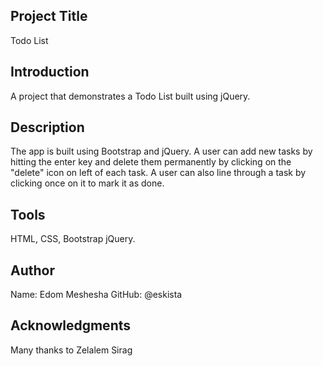 ## Project Title ##
Todo List 

## Introduction ##
A project that demonstrates a Todo List built using jQuery. 

## Description ##
The app is built using Bootstrap and jQuery. A user can add new tasks by hitting the enter key and delete them permanently by clicking on the "delete" icon on left of each task. A user can also line through a task by clicking once on it to mark it as done.

## Tools ##
HTML, CSS, Bootstrap jQuery. 

## Author ##
Name: Edom Meshesha
GitHub: @eskista

## Acknowledgments ##
Many thanks to Zelalem Sirag
